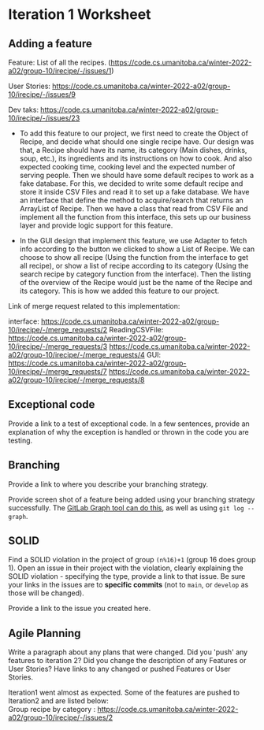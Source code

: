 Iteration 1 Worksheet
=====================

Adding a feature
-----------------

Feature: List of all the recipes. (https://code.cs.umanitoba.ca/winter-2022-a02/group-10/irecipe/-/issues/1)

User Stories: https://code.cs.umanitoba.ca/winter-2022-a02/group-10/irecipe/-/issues/9

Dev taks: https://code.cs.umanitoba.ca/winter-2022-a02/group-10/irecipe/-/issues/23

- To add this feature to our project, we first need to create the Object of Recipe, and decide what should one single recipe have. Our design was that, a Recipe should have its name, its category (Main dishes, drinks, soup, etc.), its ingredients and its instructions on how to cook. And also expected cooking time, cooking level and the expected number of serving people. Then we should have some default recipes to work as a fake database. For this, we decided to write some default recipe and store it inside CSV Files and read it to set up a fake database. We have an interface that define the method to acquire/search that returns an ArrayList of Recipe. Then we have a class that read from CSV File and implement all the function from this interface, this sets up our business layer and provide logic support for this feature.

- In the GUI design that implement this feature, we use Adapter to fetch info according to the button we clicked to show a List of Recipe. We can choose to show all recipe (Using the function from the interface to get all recipe), or show a list of recipe according to its category (Using the search recipe by category function from the interface). Then the listing of the overview of the Recipe would just be the name of the Recipe and its category. This is how we added this feature to our project.

Link of merge request related to this implementation: 

interface: https://code.cs.umanitoba.ca/winter-2022-a02/group-10/irecipe/-/merge_requests/2
ReadingCSVFile: https://code.cs.umanitoba.ca/winter-2022-a02/group-10/irecipe/-/merge_requests/3 https://code.cs.umanitoba.ca/winter-2022-a02/group-10/irecipe/-/merge_requests/4
GUI: https://code.cs.umanitoba.ca/winter-2022-a02/group-10/irecipe/-/merge_requests/7 https://code.cs.umanitoba.ca/winter-2022-a02/group-10/irecipe/-/merge_requests/8

Exceptional code
----------------

Provide a link to a test of exceptional code. In a few sentences,
provide an explanation of why the exception is handled or thrown
in the code you are testing.

Branching
----------

Provide a link to where you describe your branching strategy.

Provide screen shot of a feature being added using your branching strategy
successfully. The [GitLab Graph tool can do this](https://code.cs.umanitoba.ca/comp3350-summer2019/cook-eBook/-/network/develop),
as well as using `git log --graph`.

SOLID
-----

Find a SOLID violation in the project of group `(n%16)+1` (group 16 does group 1).
Open an issue in their project with the violation,
clearly explaining the SOLID violation - specifying the type, provide a link to that issue. Be sure
your links in the issues are to **specific commits** (not to `main`, or `develop` as those will be changed).

Provide a link to the issue you created here.

Agile Planning
--------------

Write a paragraph about any plans that were changed. Did you
'push' any features to iteration 2? Did you change the description
of any Features or User Stories? Have links to any changed or pushed Features
or User Stories.

Iteration1 went almost as expected. Some of the features are pushed to Iteration2 and are listed below:<br />
Group recipe by category : https://code.cs.umanitoba.ca/winter-2022-a02/group-10/irecipe/-/issues/2


